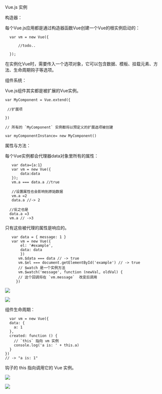 Vue.js 实例

构造器：

  每个Vue.js应用都是通过构造器函数Vue创建一个Vue的根实例启动的：

	  var vm = new Vue({
	
	      //todo..     
	
	  });
  
  在实例化Vue时，需要传入一个选项对象，它可以包含数据、模板、挂载元素、方法、生命周期钩子等选项。

  
组件系统：

   Vue.js组件其实都是被扩展的Vue实例。
	
	var MyComponent = Vue.extend({
	
	 //扩展项
	
	})

    // 所有的 `MyComponent` 实例都将以预定义的扩展选项被创建

    var myComponentInstance= new MyComponent()

属性与方法：

   每个Vue实例都会代理器data对象里所有的属性：

	   var data={a:1}
	   var vm = new Vue({
	       data:data
	   });
	   vm.a === data.a //true
    
       //设置属性也会影响到原始数据
       vm.a =2
       data.a //-> 2

      //反之也是
      data.a =3
      vm.a // ->3

   只有这些被代理的属性是响应的。
	
	   var data = { message: 1 }
	   var vm = new Vue({
	       el: '#example',
	       data: data
	       })
	      vm.$data === data // -> true
	      vm.$el === document.getElementById('example') // -> true
	      // $watch 是一个实例方法
	      vm.$watch('message', function (newVal, oldVal) {
	      // 这个回调将在 `vm.message`  改变后调用
	     })

   ![](http://i.imgur.com/XGG3tgQ.png)

   ![](http://i.imgur.com/HxAk1Wo.png)


  组件生命周期：

	  var vm = new Vue({
	  data: {
	    a: 1
	  },
	  created: function () {
	    // `this` 指向 vm 实例
	    console.log('a is: ' + this.a)
	  }
	})
	// -> "a is: 1"

钩子的 this 指向调用它的 Vue 实例。


![](http://i.imgur.com/HplPjPK.png)

![](http://i.imgur.com/PYg4ZrW.png)

